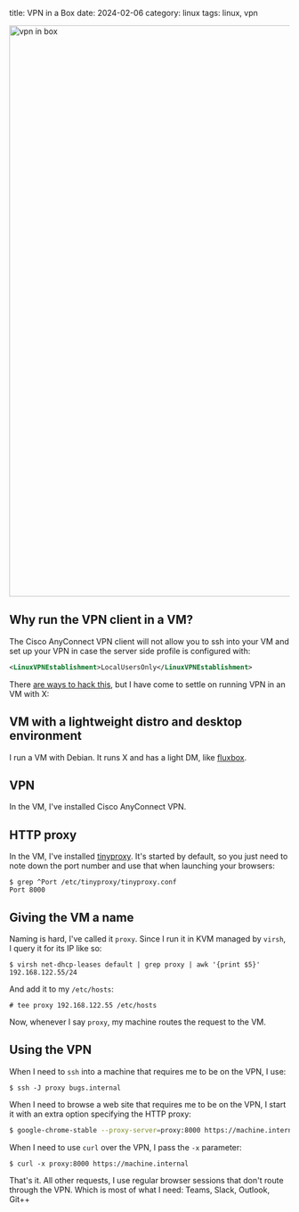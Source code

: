 title: VPN in a Box
date: 2024-02-06
category: linux
tags: linux, vpn

<img
  class="centered"
  style="width: 1024px"
  src="/graphics/2024/vpn-in-box.png"
  alt="vpn in box"
/>

## Why run the VPN client in a VM?

The Cisco AnyConnect VPN client will not allow you to ssh into your VM
and set up your VPN in case the server side profile is configured
with:

```xml
<LinuxVPNEstablishment>LocalUsersOnly</LinuxVPNEstablishment>
```

There [are ways to hack
this](https://skybert.net/linux/running-cisco-anyconnect-vpn-on-a-headless-machine/),
but I have come to settle on running VPN in an VM with X:

## VM with a lightweight distro and desktop environment

I run a VM with Debian. It runs X and has a light DM, like
[fluxbox](https://fluxbox.org).

## VPN

In the VM, I've installed Cisco AnyConnect VPN.

## HTTP proxy

In the VM, I've installed
[tinyproxy](http://tinyproxy.github.io/). It's started by default, so
you just need to note down the port number and use that when launching
your browsers:

```text
$ grep ^Port /etc/tinyproxy/tinyproxy.conf
Port 8000
```

## Giving the VM a name

Naming is hard, I've called it `proxy`. Since I run it in KVM managed
by `virsh`, I query it for its IP like so:

```text
$ virsh net-dhcp-leases default | grep proxy | awk '{print $5}'
192.168.122.55/24
```

And add it to my `/etc/hosts`:
```text
# tee proxy 192.168.122.55 /etc/hosts
```

Now, whenever I say `proxy`, my machine routes the request to the VM.

## Using the VPN

When I need to `ssh` into a machine that requires me to be on the VPN,
I use:

```text
$ ssh -J proxy bugs.internal
```

When I need to browse a web site that requires me to be on the VPN, I
start it with an extra option specifying the HTTP proxy:

```sh
$ google-chrome-stable --proxy-server=proxy:8000 https://machine.internal &
```

When I need to use `curl` over the VPN, I pass the `-x` parameter:
```text
$ curl -x proxy:8000 https://machine.internal
```

That's it. All other requests, I use regular browser sessions that
don't route through the VPN. Which is most of what I need: Teams,
Slack, Outlook, Git++
